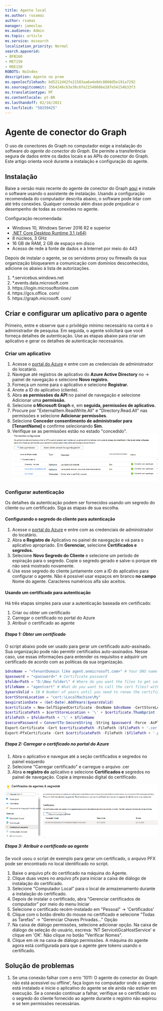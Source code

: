 ```yaml
---
title: Agente local
ms.author: rusamai
author: rsamai
manager: jameslau
ms.audience: Admin
ms.topic: article
ms.service: mssearch
localization_priority: Normal
search.appverid:
- BFB160
- MET150
- MOE150
ROBOTS: NoIndex
description: Agente no prem
ms.openlocfilehash: bd5212d42fe21583aa6a4e0dc8060d5e191a7292
ms.sourcegitcommit: 35b4246cb3e38c6fe21540686e28fe54154b33f3
ms.translationtype: MT
ms.contentlocale: pt-BR
ms.lasthandoff: 02/16/2021
ms.locfileid: "50259425"
---
```

# <a name="graph-connector-agent"></a>Agente de conector do Graph

O uso de conectores do Graph no computador exige a instalação do software *do agente do conector do Graph.* Ele permite a transferência segura de dados entre os dados locais e as APIs do conector do Graph. Este artigo orienta você durante a instalação e configuração do agente.

## <a name="installation"></a>Instalação

Baixe a versão mais recente do agente de conector do Graph [aqui](https://aka.ms/gcadownload) e instale o software usando o assistente de instalação. Usando a configuração recomendada do computador descrita abaixo, o software pode lidar com até três conexões. Qualquer conexão além disso pode prejudicar o desempenho de todas as conexões no agente.

Configuração recomendada:

* Windows 10, Windows Server 2016 R2 e superior
* [.NET Core Desktop Runtime 3.1 (x64)](https://dotnet.microsoft.com/download/dotnet-core/3.1)
* 8 núcleos, 3 GHz
* 16 GB de RAM, 2 GB de espaço em disco
* Acesso de rede à fonte de dados e à Internet por meio do 443

Depois de instalar o agente, se os servidores proxy ou firewalls da sua organização bloquearem a comunicação com domínios desconhecidos, adicione os abaixo à lista de autorizações.

1. *.servicebus.windows.net
2. *.events.data.microsoft.com
3. https://<span>login.microsoftonline.</span>com
4. https://<span>gcs.office.</span> com/
5. https://<span>graph.microsoft.</span> com/


## <a name="create-and-configure-an-app-for-the-agent"></a>Criar e configurar um aplicativo para o agente  

Primeiro, entre e observe que o privilégio mínimo necessário na conta é o administrador de pesquisa. Em seguida, o agente solicitará que você forneça detalhes de autenticação. Use as etapas abaixo para criar um aplicativo e gerar os detalhes de autenticação necessários.

### <a name="create-an-app"></a>Criar um aplicativo

1. Acesse o [portal do Azure](https://portal.azure.com) e entre com as credenciais de administrador do locatário.
2. Navegue até registros de aplicativo do **Azure Active Directory** no  ->   painel de navegação e selecione **Novo registro.**
3. Forneça um nome para o aplicativo e selecione **Registrar.**
4. Anote a ID do aplicativo (cliente).
5. Abra **as permissões da API** no painel de navegação e selecione Adicionar uma **permissão.**
6. Selecione **o Microsoft Graph** e, em **seguida, permissões de aplicativo.**
7. Procure por "ExternalItem.ReadWrite.All" e "Directory.Read.All" nas permissões e selecione **Adicionar permissões**.
8. Selecione **Conceder consentimento de administrador para [TenantName]** e confirme selecionando **Sim**.
9. Verifique se as permissões estão no estado "concedido".
     ![Permissões mostradas como concedidas na coluna verde à direita.](media/onprem-agent/granted-state.png)

### <a name="configure-authentication"></a>Configurar autenticação

Os detalhes da autenticação podem ser fornecidos usando um segredo do cliente ou um certificado. Siga as etapas de sua escolha.

#### <a name="configuring-the-client-secret-for-authentication"></a>Configurando o segredo do cliente para autenticação

1. Acesse o [portal do Azure](https://portal.azure.com) e entre com as credenciais de administrador do locatário.
2. Abra **o Registro de** Aplicativo no painel de navegação e vá para o aplicativo apropriado. Em **Gerenciar,** selecione **Certificados e segredos.**
3. Selecione **Novo Segredo do Cliente** e selecione um período de expiração para o segredo. Copie o segredo gerado e salve-o porque ele não será mostrado novamente.
4. Use esse segredo do cliente juntamente com a ID do aplicativo para configurar o agente. Não é possível usar espaços em branco **no campo** Nome do agente. Caracteres numéricos alfa são aceitos.

#### <a name="using-a-certificate-for-authentication"></a>Usando um certificado para autenticação

Há três etapas simples para usar a autenticação baseada em certificado:

1. Criar ou obter um certificado
1. Carregar o certificado no portal do Azure
1. Atribuir o certificado ao agente

##### <a name="step-1-get-a-certificate"></a>Etapa 1: Obter um certificado

O script abaixo pode ser usado para gerar um certificado auto-assinado. Sua organização pode não permitir certificados auto-assinados. Nesse caso, use essas informações para entender os requisitos e adquirir um certificado de acordo com as políticas da sua organização.

```Powershell
$dnsName = "<TenantDomain like agent.onmicrosoft.com>" # Your DNS name
$password = "<password>" # Certificate password
$folderPath = "D:\New folder\" # Where do you want the files to get saved to? The folder needs to exist.
$fileName = "agentcert" # What do you want to call the cert files? without the file extension
$yearsValid = 10 # Number of years until you need to renew the certificate
$certStoreLocation = "cert:\LocalMachine\My"
$expirationDate = (Get-Date).AddYears($yearsValid)
$certificate = New-SelfSignedCertificate -DnsName $dnsName -CertStoreLocation $certStoreLocation -NotAfter $expirationDate -KeyExportPolicy Exportable -KeySpec Signature
$certificatePath = $certStoreLocation + '\' + $certificate.Thumbprint
$filePath = $folderPath + '\' + $fileName
$securePassword = ConvertTo-SecureString -String $password -Force -AsPlainText
Export-Certificate -Cert $certificatePath -FilePath ($filePath + '.cer')
Export-PfxCertificate -Cert $certificatePath -FilePath ($filePath + '.pfx') -Password $securePassword
```

##### <a name="step-2-upload-the-certificate-in-the-azure-portal"></a>Etapa 2: Carregar o certificado no portal do Azure

1. Abra o aplicativo e navegue até a seção certificados e segredos no painel esquerdo
1. Selecione "Carregar certificado" e carregue o arquivo .cer
1. Abra **o registro do** aplicativo e selecione **Certificados e** segredos no painel de navegação. Copie a impressão digital do certificado.

![Lista de certificados em miniatura quando certificados e segredos são selecionados no painel esquerdo](media/onprem-agent/certificates.png)

##### <a name="step-3-assign-the-certificate-to-the-agent"></a>Etapa 3: Atribuir o certificado ao agente

Se você usou o script de exemplo para gerar um certificado, o arquivo PFX pode ser encontrado no local identificado no script.

1. Baixe o arquivo pfx do certificado na máquina do Agente.
1. Clique duas vezes no arquivo pfx para iniciar a caixa de diálogo de instalação do certificado.
1. Selecione "Computador Local" para o local de armazenamento durante a instalação do certificado.
1. Depois de instalar o certificado, abra "Gerenciar certificados de computador" por meio do menu Iniciar
1. Selecione o certificado recém-instalado em "Pessoal" -> 'Certificados'
1. Clique com o botão direito do mouse no certificado e selecione "Todas as Tarefas" -> "Gerenciar Chaves Privadas..." Opção
1. Na caixa de diálogo permissões, selecione adicionar opção. Na caixa de diálogo de seleção do usuário, escreva: 'NT Service\GcaHostService' e clique em 'OK'. Não clique no botão "Verificar Nomes".
1. Clique em ok na caixa de diálogo permissões. A máquina do agente agora está configurada para que o agente gere tokens usando o certificado.

## <a name="troubleshooting"></a>Solução de problemas
1. Se uma conexão falhar com o erro '1011: O agente do conector do Graph não está acessível ou offline', faça logon no computador onde o agente está instalado e inicie o aplicativo do agente se ele ainda não estiver em execução. Se a conexão continuar a falhar, verifique se o certificado ou o segredo do cliente fornecido ao agente durante o registro não expirou e se tem permissões necessárias.

